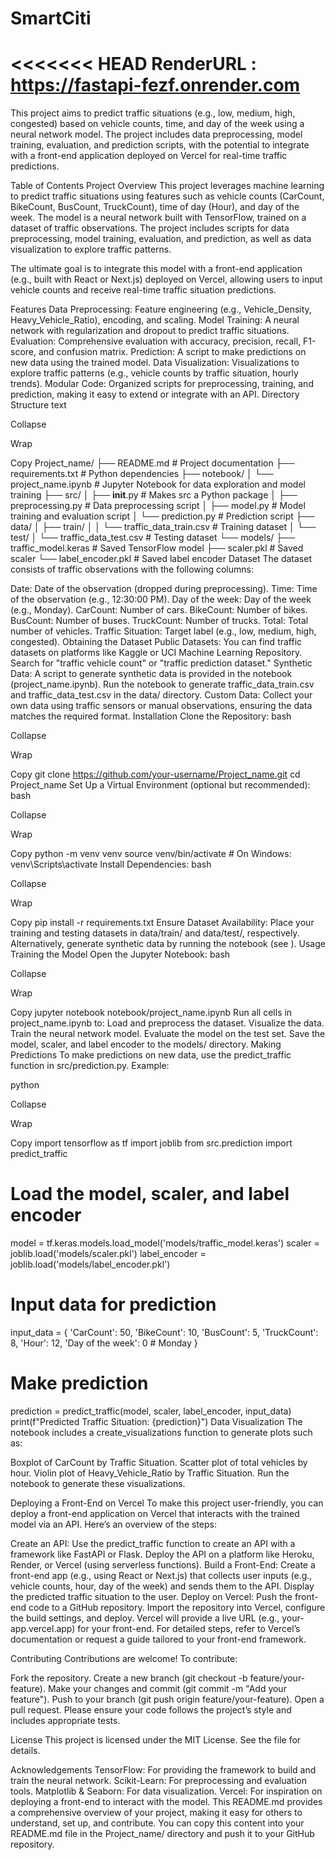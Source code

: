 # SmartCiti

<<<<<<< HEAD
RenderURL : https://fastapi-fezf.onrender.com 
=======
This project aims to predict traffic situations (e.g., low, medium, high, congested) based on vehicle counts, time, and day of the week using a neural network model. The project includes data preprocessing, model training, evaluation, and prediction scripts, with the potential to integrate with a front-end application deployed on Vercel for real-time traffic predictions.

Table of Contents
Project Overview
This project leverages machine learning to predict traffic situations using features such as vehicle counts (CarCount, BikeCount, BusCount, TruckCount), time of day (Hour), and day of the week. The model is a neural network built with TensorFlow, trained on a dataset of traffic observations. The project includes scripts for data preprocessing, model training, evaluation, and prediction, as well as data visualization to explore traffic patterns.

The ultimate goal is to integrate this model with a front-end application (e.g., built with React or Next.js) deployed on Vercel, allowing users to input vehicle counts and receive real-time traffic situation predictions.

Features
Data Preprocessing: Feature engineering (e.g., Vehicle_Density, Heavy_Vehicle_Ratio), encoding, and scaling.
Model Training: A neural network with regularization and dropout to predict traffic situations.
Evaluation: Comprehensive evaluation with accuracy, precision, recall, F1-score, and confusion matrix.
Prediction: A script to make predictions on new data using the trained model.
Data Visualization: Visualizations to explore traffic patterns (e.g., vehicle counts by traffic situation, hourly trends).
Modular Code: Organized scripts for preprocessing, training, and prediction, making it easy to extend or integrate with an API.
Directory Structure
text

Collapse

Wrap

Copy
Project_name/
├── README.md               # Project documentation
├── requirements.txt        # Python dependencies
├── notebook/
│   └── project_name.ipynb  # Jupyter Notebook for data exploration and model training
├── src/
│   ├── __init__.py         # Makes src a Python package
│   ├── preprocessing.py    # Data preprocessing script
│   ├── model.py            # Model training and evaluation script
│   └── prediction.py       # Prediction script
├── data/
│   ├── train/
│   │   └── traffic_data_train.csv  # Training dataset
│   └── test/
│       └── traffic_data_test.csv   # Testing dataset
└── models/
    ├── traffic_model.keras  # Saved TensorFlow model
    ├── scaler.pkl           # Saved scaler
    └── label_encoder.pkl    # Saved label encoder
Dataset
The dataset consists of traffic observations with the following columns:

Date: Date of the observation (dropped during preprocessing).
Time: Time of the observation (e.g., 12:30:00 PM).
Day of the week: Day of the week (e.g., Monday).
CarCount: Number of cars.
BikeCount: Number of bikes.
BusCount: Number of buses.
TruckCount: Number of trucks.
Total: Total number of vehicles.
Traffic Situation: Target label (e.g., low, medium, high, congested).
Obtaining the Dataset
Public Datasets: You can find traffic datasets on platforms like Kaggle or UCI Machine Learning Repository. Search for "traffic vehicle count" or "traffic prediction dataset."
Synthetic Data: A script to generate synthetic data is provided in the notebook (project_name.ipynb). Run the notebook to generate traffic_data_train.csv and traffic_data_test.csv in the data/ directory.
Custom Data: Collect your own data using traffic sensors or manual observations, ensuring the data matches the required format.
Installation
Clone the Repository:
bash

Collapse

Wrap

Copy
git clone https://github.com/your-username/Project_name.git
cd Project_name
Set Up a Virtual Environment (optional but recommended):
bash

Collapse

Wrap

Copy
python -m venv venv
source venv/bin/activate  # On Windows: venv\Scripts\activate
Install Dependencies:
bash

Collapse

Wrap

Copy
pip install -r requirements.txt
Ensure Dataset Availability:
Place your training and testing datasets in data/train/ and data/test/, respectively.
Alternatively, generate synthetic data by running the notebook (see ).
Usage
Training the Model
Open the Jupyter Notebook:
bash

Collapse

Wrap

Copy
jupyter notebook notebook/project_name.ipynb
Run all cells in project_name.ipynb to:
Load and preprocess the dataset.
Visualize the data.
Train the neural network model.
Evaluate the model on the test set.
Save the model, scaler, and label encoder to the models/ directory.
Making Predictions
To make predictions on new data, use the predict_traffic function in src/prediction.py. Example:

python

Collapse

Wrap

Copy
import tensorflow as tf
import joblib
from src.prediction import predict_traffic

# Load the model, scaler, and label encoder
model = tf.keras.models.load_model('models/traffic_model.keras')
scaler = joblib.load('models/scaler.pkl')
label_encoder = joblib.load('models/label_encoder.pkl')

# Input data for prediction
input_data = {
    'CarCount': 50,
    'BikeCount': 10,
    'BusCount': 5,
    'TruckCount': 8,
    'Hour': 12,
    'Day of the week': 0  # Monday
}

# Make prediction
prediction = predict_traffic(model, scaler, label_encoder, input_data)
print(f"Predicted Traffic Situation: {prediction}")
Data Visualization
The notebook includes a create_visualizations function to generate plots such as:

Boxplot of CarCount by Traffic Situation.
Scatter plot of total vehicles by hour.
Violin plot of Heavy_Vehicle_Ratio by Traffic Situation.
Run the notebook to generate these visualizations.

Deploying a Front-End on Vercel
To make this project user-friendly, you can deploy a front-end application on Vercel that interacts with the trained model via an API. Here’s an overview of the steps:

Create an API:
Use the predict_traffic function to create an API with a framework like FastAPI or Flask.
Deploy the API on a platform like Heroku, Render, or Vercel (using serverless functions).
Build a Front-End:
Create a front-end app (e.g., using React or Next.js) that collects user inputs (e.g., vehicle counts, hour, day of the week) and sends them to the API.
Display the predicted traffic situation to the user.
Deploy on Vercel:
Push the front-end code to a GitHub repository.
Import the repository into Vercel, configure the build settings, and deploy.
Vercel will provide a live URL (e.g., your-app.vercel.app) for your front-end.
For detailed steps, refer to Vercel’s documentation or request a guide tailored to your front-end framework.

Contributing
Contributions are welcome! To contribute:

Fork the repository.
Create a new branch (git checkout -b feature/your-feature).
Make your changes and commit (git commit -m "Add your feature").
Push to your branch (git push origin feature/your-feature).
Open a pull request.
Please ensure your code follows the project’s style and includes appropriate tests.

License
This project is licensed under the MIT License. See the  file for details.

Acknowledgements
TensorFlow: For providing the framework to build and train the neural network.
Scikit-Learn: For preprocessing and evaluation tools.
Matplotlib & Seaborn: For data visualization.
Vercel: For inspiration on deploying a front-end to interact with the model.
This README.md provides a comprehensive overview of your project, making it easy for others to understand, set up, and contribute. You can copy this content into your README.md file in the Project_name/ directory and push it to your GitHub repository.